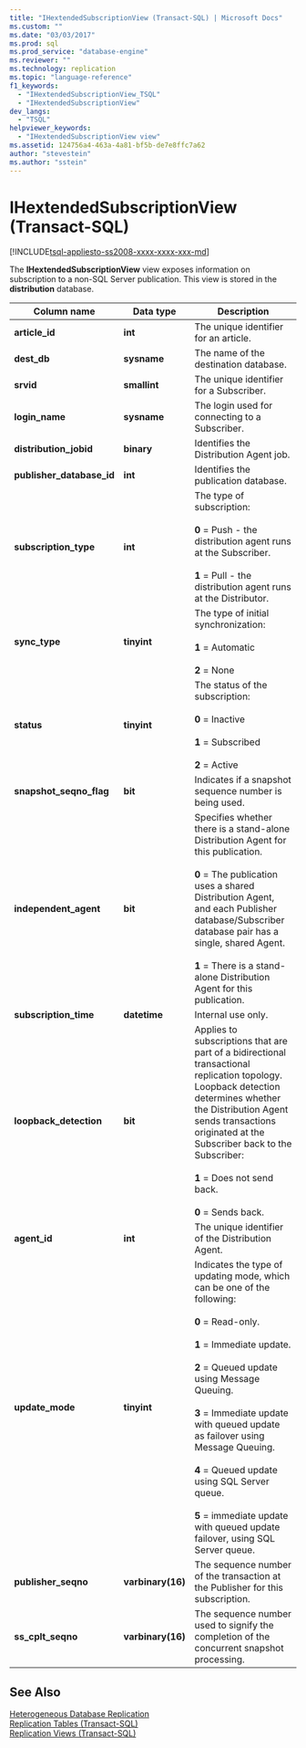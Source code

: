 ```yaml
---
title: "IHextendedSubscriptionView (Transact-SQL) | Microsoft Docs"
ms.custom: ""
ms.date: "03/03/2017"
ms.prod: sql
ms.prod_service: "database-engine"
ms.reviewer: ""
ms.technology: replication
ms.topic: "language-reference"
f1_keywords: 
  - "IHextendedSubscriptionView_TSQL"
  - "IHextendedSubscriptionView"
dev_langs: 
  - "TSQL"
helpviewer_keywords: 
  - "IHextendedSubscriptionView view"
ms.assetid: 124756a4-463a-4a81-bf5b-de7e8ffc7a62
author: "stevestein"
ms.author: "sstein"
---
```

# IHextendedSubscriptionView (Transact-SQL)
[!INCLUDE[tsql-appliesto-ss2008-xxxx-xxxx-xxx-md](../../includes/applies-to-version/sqlserver.md)]

  The **IHextendedSubscriptionView** view exposes information on subscription to a non-SQL Server publication. This view is stored in the **distribution** database.  
  
|Column name|Data type|Description|  
|-----------------|---------------|-----------------|  
|**article_id**|**int**|The unique identifier for an article.|  
|**dest_db**|**sysname**|The name of the destination database.|  
|**srvid**|**smallint**|The unique identifier for a Subscriber.|  
|**login_name**|**sysname**|The login used for connecting to a Subscriber.|  
|**distribution_jobid**|**binary**|Identifies the Distribution Agent job.|  
|**publisher_database_id**|**int**|Identifies the publication database.|  
|**subscription_type**|**int**|The type of subscription:<br /><br /> **0** = Push - the distribution agent runs at the Subscriber.<br /><br /> **1** = Pull - the distribution agent runs at the Distributor.|  
|**sync_type**|**tinyint**|The type of initial synchronization:<br /><br /> **1** = Automatic<br /><br /> **2** = None|  
|**status**|**tinyint**|The status of the subscription:<br /><br /> **0** = Inactive<br /><br /> **1** = Subscribed<br /><br /> **2** = Active|  
|**snapshot_seqno_flag**|**bit**|Indicates if a snapshot sequence number is being used.|  
|**independent_agent**|**bit**|Specifies whether there is a stand-alone Distribution Agent for this publication.<br /><br /> **0** = The publication uses a shared Distribution Agent, and each Publisher database/Subscriber database pair has a single, shared Agent.<br /><br /> **1** = There is a stand-alone Distribution Agent for this publication.|  
|**subscription_time**|**datetime**|Internal use only.|  
|**loopback_detection**|**bit**|Applies to subscriptions that are part of a bidirectional transactional replication topology. Loopback detection determines whether the Distribution Agent sends transactions originated at the Subscriber back to the Subscriber:<br /><br /> **1** = Does not send back.<br /><br /> **0** = Sends back.|  
|**agent_id**|**int**|The unique identifier of the Distribution Agent.|  
|**update_mode**|**tinyint**|Indicates the type of updating mode, which can be one of the following:<br /><br /> **0** = Read-only.<br /><br /> **1** = Immediate update.<br /><br /> **2** = Queued update using Message Queuing.<br /><br /> **3** = Immediate update with queued update as failover using Message Queuing.<br /><br /> **4** = Queued update using SQL Server queue.<br /><br /> **5** = immediate update with queued update failover, using SQL Server queue.|  
|**publisher_seqno**|**varbinary(16)**|The sequence number of the transaction at the Publisher for this subscription.|  
|**ss_cplt_seqno**|**varbinary(16)**|The sequence number used to signify the completion of the concurrent snapshot processing.|  
  
## See Also  
 [Heterogeneous Database Replication](../../relational-databases/replication/non-sql/heterogeneous-database-replication.md)   
 [Replication Tables &#40;Transact-SQL&#41;](../../relational-databases/system-tables/replication-tables-transact-sql.md)   
 [Replication Views &#40;Transact-SQL&#41;](../../relational-databases/system-views/replication-views-transact-sql.md)  
  
  
